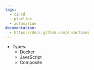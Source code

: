 ```yaml
---
tags:
  - ci-cd
  - pipeline
  - automation
documentation:
  - https://docs.github.com/en/actions
---
```

- Types:
	- Docker
	- JavaScript
	- Composite
